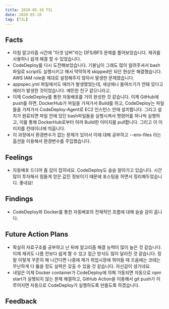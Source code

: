 ```yaml
---
title: 2020-05-18 TIL
date: 2020-05-18
tag: [TIL]
---
```


## Facts

- 아침 알고리즘 시간에 "타겟 넘버"라는 DFS/BFS 문제를 풀어보았습니다. 재귀를 사용하니 쉽게 해결 할 수 있었습니다.
- CodeDeploy를 다시 도전해보았습니다. 기봉님이 그래도 많이 알려주셔서 bash파일로 script도 실행시키고 해서 막막하게 skipped만 되던 현상은 해결했습니다. AWS IAM role을 제대로 설정해주지 않아서 발생한 문제였습니다.
- appspec.yml 파일에서도 에러가 발생했었는데, 세상에나 들여쓰기가 안돼 있다고 에러가 발생한 것이었습니다. 예민한 친구 같으니라고.
- 이제 CodeDeploy를 통한 자동배포를 거의 완성한 것 같습니다. 이제 GitHub에 push를 하면, DockerHub가 파일을 가져가서 Build를 하고, CodeDeploy는 파일들을 가져가서 CodeDeploy-Agent로 EC2 인스턴스 안에 설치합니다. 그리고 설치가 완료되면 파일 안에 있던 bash파일들을 실행시켜서 명령어를 하나씩 실행하고, 이를 통해 DockerHub로부터 아까 Build한 이미지를 pull합니다. 그리고 이 이미지를 컨테이너에 띄웁니다.
- 이 과정에서 환경변수가 없는 문제가 있어서 이에 대해 공부하고 --env-files 라는 옵션을 이용해서 환경변수를 주입했습니다.

## Feelings

- 자동배포 드디어 좀 감이 잡히네요. CodeDeploy도 슬슬 알아가고 있습니다. 시간 많이 투자해서 힘들게 얻은 값진 정보이기 때문에 포스팅을 하면서 정리해두었습니다. 좋네요!

## Findings

- CodeDeploy와 Docker를 통한 자동배포의 전체적인 흐름에 대해 슬슬 감이 옵니다.

## Future Action Plans

- 확실히 자료구조를 공부하고 난 뒤에 알고리즘 해결 능력이 많이 늘은 것 같습니다. 이제 재귀도 나름 전보다 쉽게 짤 수 있고 접근 방식도 많이 달라진 것 같습니다. 정말 이렇게 꾸준히 해 나간다면 나중에 제가 취업시장에 뛰어들 때 즈음에는 코테는 무난하게 다 뚫을 정도 실력은 갖출 수 있을 것 같습니다. 자신감이 생기네요.
- 내일은 이제 Docker container가 CodeDeploy에 의해 가동되면 자동으로 npm start가 실행되지 않는 문제 해결하고, GitHub Action을 이용해서 git push가 이루어지면 자동으로 CodeDeploy가 실행하도록 만들도록 하겠습니다.

## Feedback
